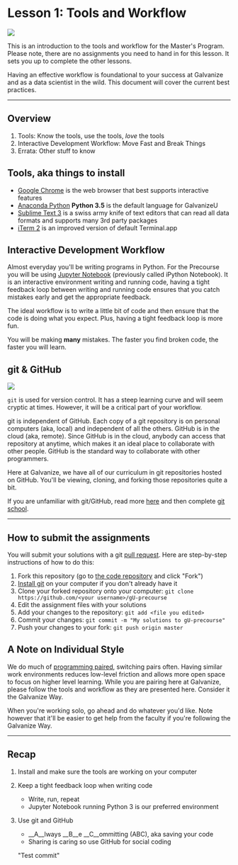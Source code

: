 Lesson 1: Tools and Workflow
===

![](http://imgs.xkcd.com/comics/tech_loops.png)

This is an introduction to the tools and workflow for the Master's Program.  Please note, there are no assignments you need to hand in for this lesson. It sets you up to complete the other lessons.

Having an effective workflow is foundational to your success at Galvanize and as a data scientist in the wild. This document will cover the  current best practices.

-----
Overview
----
1. Tools: Know the tools, use the tools, _love_ the tools
1. Interactive Development Workflow: Move Fast and Break Things
1. Errata: Other stuff to know

Tools, aka things to install
---

- [Google Chrome](https://www.google.com/chrome/browser/desktop/) is the web browser that best supports interactive features
- [Anaconda Python](http://docs.continuum.io/anaconda/install) __Python 3.5__ is the default language for GalvanizeU
- [Sublime Text 3](http://www.sublimetext.com/3) is a swiss army knife of text editors that can read all data formats and supports many 3rd party packages
- [iTerm 2](https://www.iterm2.com/) is an improved version of default Terminal.app

Interactive Development Workflow
---

Almost everyday you'll be writing programs in Python. For the Precourse you will be using [Jupyter Notebook](http://jupyter.org/) (previously called iPython Notebook). It is an interactive environment writing and running code, having a tight feedback loop between writing and running code
ensures that you catch mistakes early and get the appropriate feedback.

The ideal workflow is to write a little bit of code and then ensure that the code is doing what you expect. Plus, having a tight feedback loop is more fun.

You will be making __many__ mistakes. The faster you find broken code, the faster you will learn.

git & GitHub
--

![](http://imgs.xkcd.com/comics/git.png)

`git` is used for version control. It has a steep learning curve and will seem cryptic at times. However, it will be a critical part of your workflow. 

git is independent of GitHub. Each copy of a git repository is on personal computers (aka, local) and independent of all the others. GitHub is in the cloud (aka, remote). Since GitHub is in the cloud, anybody can access that repository at anytime, which makes it an ideal place to collaborate with other people. GitHub is the standard way to collaborate with other programmers.

Here at Galvanize, we have all of our curriculum in git repositories hosted on GitHub. You'll be viewing, cloning, and forking those repositories quite a bit.

If you are unfamiliar with git/GitHub, read more [here](http://readwrite.com/2013/09/30/understanding-github-a-journey-for-beginners-part-1/) and then complete [git school](https://try.github.io/levels/1/challenges/1).

---
How to submit the assignments
---

You will submit your solutions with a git [pull request](https://help.github.com/articles/using-pull-requests). Here are step-by-step instructions of how to do this:

1. Fork this repository (go to [the code repository](https://github.com/zipfian/gU-precourse) and click "Fork")
1. [Install git](https://help.github.com/articles/set-up-git) on your computer if you don't already have it
1. Clone your forked repository onto your computer: `git clone https://github.com/<your username>/gU-precourse`
1. Edit the assignment files with your solutions
1. Add your changes to the repository: `git add <file you edited>`
1. Commit your changes: `git commit -m "My solutions to gU-precourse"`
1. Push your changes to your fork: `git push origin master`

A Note on Individual Style
---

We do much of [programming paired](https://en.wikipedia.org/wiki/Pair_programming), switching pairs often. Having similar work environments reduces low-level friction and allows more open space to focus on higher level learning. While you are pairing here at Galvanize, please follow the tools and workflow as they are presented here. Consider it the Galvanize Way.

When you're working solo, go ahead and do whatever you'd like. Note however that it'll be easier to get help from the faculty if you're following the Galvanize Way.

---
Recap
---
1. Install and make sure the tools are working on your computer
1. Keep a tight feedback loop when writing code
	- Write, run, repeat
 	- Jupyter Notebook running Python 3 is our preferred environment
1. Use git and GitHub
	- __A__lways __B__e __C__ommitting (ABC), aka saving your code
	- Sharing is caring so use GitHub for social coding
    
    "Test commit"
    
